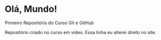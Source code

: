 # Olá, Mundo!
 Primeiro Repositório do Curso Git e GitHub

Repositório criado no curso em vídeo.
Essa linha eu alterei direto no site.
